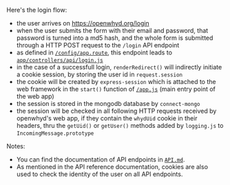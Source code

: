 Here's the login flow:

- the user arrives on https://openwhyd.org/login
- when the user submits the form with their email and password, that password is turned into a md5 hash, and the whole form is submitted through a HTTP POST request to the `/login` API endpoint
- as defined in [`/config/app.route`](../config/app.route), this endpoint leads to [`app/controllers/api/login.js`](/app/controllers/api/login.js)
- in the case of a successfull login, `renderRedirect()` will indirectly initiate a cookie session, by storing the user id in `request.session`
- the cookie will be created by `express-session` which is attached to the web framework in the `start()` function of [`/app.js`](/app.js) (main entry point of the web app)
- the session is stored in the mongodb database by `connect-mongo`
- the session will be checked in all following HTTP requests received by openwhyd's web app, if they contain the `whydUid` cookie in their headers, thru the `getUid()` or `getUser()` methods added by `logging.js` to `IncomingMessage.prototype`

Notes:

- You can find the documentation of API endpoints in [`API.md`](API.md).
- As mentioned in the API reference documentation, cookies are also used to check the identity of the user on all API endpoints.

